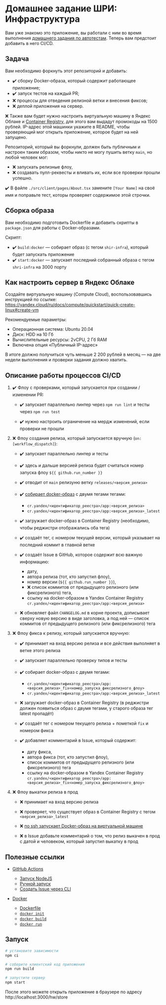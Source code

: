  # Домашнее задание ШРИ: Инфраструктура

Вам уже знакомо это приложение, вы работали с ним во время выполнения [домашнего задания по автотестам](https://github.com/dima117/testing-homework).
Теперь вам предстоит добавить в него CI/CD.

## Задача

Вам необходимо форкнуть этот репозиторий и добавить:
- ✔️ сборку Docker-образа, который содержит работающее приложение;
- ✔️ запуск тестов на каждый PR;
- ❌ процессы для отведения релизной ветки и внесения фиксов;
- ❌ деплой приложения на сервер.

❌ Также вам будет нужно настроить виртуальную машину в Яндекс Облаке и [Container Registry](https://yandex.cloud/ru/docs/container-registry/quickstart/#registry-create), для этого вам выдадут промокоды на 1500 рублей.
IP-адрес этой машинки укажите в README, чтобы проверяющий мог открыть приложение, которое будет на ней запущено.

Репозиторий, который вы форкнули, должен быть публичным и настроен таким образом, чтобы никто не могу пушить ветку `main`, но любой человек мог:
- ❌ запускать релизные флоу,
- ❌ создавать пулл-реквесты и вливать их, если все проверки прошли успешно.

✔️ В файле `./src/client/pages/About.tsx` замените `[Your Name]` на своё имя и поправьте тест, которы проверяет содержимое этой строчки.

## Сборка образа

Вам необходимо подготовить Dockerfile и добавить скрипты в `package.json` для работы с Docker-образами.

Скрипт:
- ✔️ `build:docker` — собирает образ (с тегом `shir-infra`), который будет запускать приложение
- ✔️ `start:docker` — запускает последний собранный образа с тегом `shri-infra` на 3000 порту

## Как настроить сервер в Яндекс Облаке

Создайте виртуальную машину (Compute Cloud), воспользовавшись инструкцией по ссылке:\
https://yandex.cloud/ru/docs/compute/quickstart/quick-create-linux#create-vm

Рекомендуемые параметры:
- Операционная система: Ubuntu 20.04
- Диск: HDD на 10 Гб
- Вычислительные ресурсы: 2vCPU, 2 Гб RAM
- Включена опция «Публичный IP-адрес»

В итоге должно получиться чуть меньше 2 200 рублей в месяц — на две недели выполнения и проверки задания должно хватить.

## Описание работы процессов CI/CD

1. ✔️ Флоу с проверками, который запускается при создании / изменении PR:

    - ✔️ запускает параллельно линтер через `npm run lint` и тесты через  `npm run test`

    - ✔️ нужно настроить ограничение на мердж изменений, если проверки не прошли

2. ❌ Флоу создания релиза, который запускается вручную (`on: [workflow_dispatch]`):

    - ✔️ запускает параллельно линтер и тесты

    - ✔️ здесь и дальше версией релиза будет считаться номер запуска флоу `${{ github.run_number }}`

    - ✔️ отводит от `main` релизуню ветку `releases/<версия_релиза>`

    - ✔️ [собирает docker-образ](shttps://yandex.cloud/ru/docs/container-registry/operations/docker-image/docker-image-create) с двумя тегами тегами:
        - `cr.yandex/<идентификатор_реестра>/app:<версия_релиза>`
        - `cr.yandex/<идентификатор_реестра>/app:<версия_релиза>_latest`
    
    - ✔️ загружает docker-образ в Container Registry (необходимо, чтобы реджистри отображались оба тега)

    - ✔️ создаёт тег, с номером текущей версии, который указывает на последний коммит в главной ветке

    - ✔️ создаёт Issue в GitHub, которое содержит всю важную информацию:
        - дату,
        - автора релиза (тот, кто запустил флоу),
        - номер версии (`${{ github.run_number }}`),
        - ❌ список коммитов от предыдущего релизного (или фиксрелизного) тега,
        - ссылку на docker-образом в Yandex Container Registry\
          `cr.yandex/<идентификатор_реестра>/app:<версия_релиза>`

    - ❌ обновляет файл `CHANGELOG.md` в корне проекта, дописывает сверху новую версию в виде заголовка, а под ней — список коммитов от предыдущего релизного (или фиксрелизного) тега

3. ❌ Флоу фикса к релизу, который запускается вручную:

    - ✔️ принимает на вход версию релиза и все действия выполняет в ветке этого релиза

    - ✔️ запускает параллельно проверку типов и тесты

    - ✔️ собирает docker-образ с двумя тегами:
        - `cr.yandex/<идентификатор_реестра>/app:<версия_релиза>_fix<номер_запуска_фиксрелизного_флоу>`
        - `cr.yandex/<идентификатор_реестра>/app:<версия_релиза>_latest`
    
    - ❌ загружает docker-образ в Container Registry (в реджистри должен появиться образ с двумя тегами, у старого образа тег latest пропадёт)

    - ✔️ создаёт тег с номером текущего релиза + пометкой `fix` и номером фикса

    - ✔️ добавляет комментарий в Issue, который содержит:
        - дату фикса,
        - автора фикса (тот, кто запустил флоу),
        - список коммитов от предыдущего релизного (или фиксрелизного) тега
        - ссылку на docker-образом в Yandex Container Registry\
          `cr.yandex/<идентификатор_реестра>/app:<версия_релиза>_fix<номер_запуска_фиксрелизного_флоу>`

4. ❌ Флоу выкатки релиза в прод

    - ❌ принимает на вход версию релиза

    - ❌ проверяет, что существует образ в Container Registry с тегом `<версия_релиза>_latest`

    - ❌ [по ssh запускает Docker-образ на виртуальной машине](https://yandex.cloud/ru/docs/container-registry/tutorials/run-docker-on-vm/console#run)

    - ❌ в Issue добавьте комментарий о том, что релиз выкачен в прод c датой и человеком, который запустил выкатку в прод

## Полезные ссылки

- [GitHub Actions](https://docs.github.com/ru/actions)
    - [Запуск NodeJS](https://docs.github.com/ru/actions/automating-builds-and-tests/building-and-testing-nodejs)
    - [Ручной запуск](https://docs.github.com/ru/actions/using-workflows/manually-running-a-workflow)
    - [Создать Issue через CLI](https://docs.github.com/ru/issues/tracking-your-work-with-issues/creating-an-issue#creating-an-issue-with-github-cli)

- [Docker](https://docs.docker.com/)
    - [Dockerfile](https://docs.docker.com/reference/dockerfile/)
    - [`docker init`](https://docs.docker.com/reference/cli/docker/init/)
    - [`docker build`](https://docs.docker.com/reference/cli/docker/image/build/)
    - [`docker run`](https://docs.docker.com/reference/cli/docker/container/run/)

## Запуск

```sh
# установите зависимости
npm ci

# соберите клиентский код приложения
npm run build

# запустите сервер
npm start
```

После этого можете открыть приложение в браузере по адресу http://localhost:3000/hw/store
